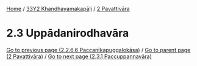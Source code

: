
[Home](/) / [33Y2 Khandhayamakapāḷi](../../33Y2.md) / [2 Pavattivāra](../2.md)

# 2.3 Uppādanirodhavāra


[Go to previous page (2.2.6.6 Paccanīkapuggalokāsa)](2.2/2.2.6/2.2.6.6.md) / [Go to parent page (2 Pavattivāra)](../2.md) / [Go to next page (2.3.1 Paccuppannavāra)](2.3/2.3.1.md)


